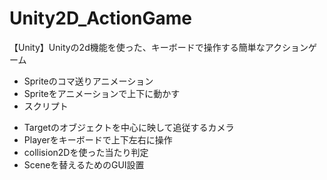 Unity2D_ActionGame
==================

【Unity】Unityの2d機能を使った、キーボードで操作する簡単なアクションゲーム  
- Spriteのコマ送りアニメーション  
- Spriteをアニメーションで上下に動かす  
- スクリプト  
 + Targetのオブジェクトを中心に映して追従するカメラ  
 + Playerをキーボードで上下左右に操作  
 + collision2Dを使った当たり判定  
 + Sceneを替えるためのGUI設置  
